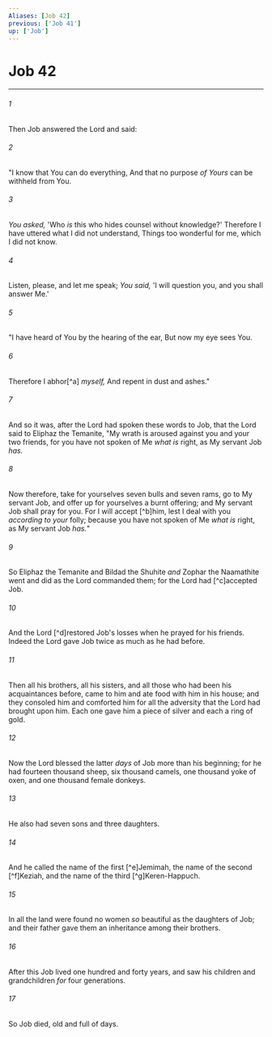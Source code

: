 ```yaml
---
Aliases: [Job 42]
previous: ['Job 41']
up: ['Job']
---
```

# Job 42

***


###### 1 
Then Job answered the Lord and said: 

###### 2 
"I know that You can do everything, And that no purpose _of Yours_ can be withheld from You. 

###### 3 
_You asked,_ 'Who _is_ this who hides counsel without knowledge?' Therefore I have uttered what I did not understand, Things too wonderful for me, which I did not know. 

###### 4 
Listen, please, and let me speak; _You said,_ 'I will question you, and you shall answer Me.' 

###### 5 
"I have heard of You by the hearing of the ear, But now my eye sees You. 

###### 6 
Therefore I abhor[^a] _myself,_ And repent in dust and ashes." 

###### 7 
And so it was, after the Lord had spoken these words to Job, that the Lord said to Eliphaz the Temanite, "My wrath is aroused against you and your two friends, for you have not spoken of Me _what is_ right, as My servant Job _has._ 

###### 8 
Now therefore, take for yourselves seven bulls and seven rams, go to My servant Job, and offer up for yourselves a burnt offering; and My servant Job shall pray for you. For I will accept [^b]him, lest I deal with you _according to your_ folly; because you have not spoken of Me _what is_ right, as My servant Job _has._" 

###### 9 
So Eliphaz the Temanite and Bildad the Shuhite _and_ Zophar the Naamathite went and did as the Lord commanded them; for the Lord had [^c]accepted Job. 

###### 10 
And the Lord [^d]restored Job's losses when he prayed for his friends. Indeed the Lord gave Job twice as much as he had before. 

###### 11 
Then all his brothers, all his sisters, and all those who had been his acquaintances before, came to him and ate food with him in his house; and they consoled him and comforted him for all the adversity that the Lord had brought upon him. Each one gave him a piece of silver and each a ring of gold. 

###### 12 
Now the Lord blessed the latter _days_ of Job more than his beginning; for he had fourteen thousand sheep, six thousand camels, one thousand yoke of oxen, and one thousand female donkeys. 

###### 13 
He also had seven sons and three daughters. 

###### 14 
And he called the name of the first [^e]Jemimah, the name of the second [^f]Keziah, and the name of the third [^g]Keren-Happuch. 

###### 15 
In all the land were found no women _so_ beautiful as the daughters of Job; and their father gave them an inheritance among their brothers. 

###### 16 
After this Job lived one hundred and forty years, and saw his children and grandchildren _for_ four generations. 

###### 17 
So Job died, old and full of days.
